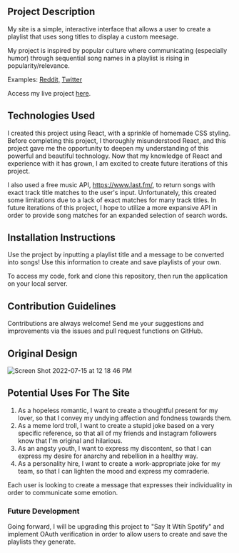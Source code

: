 ## Project Description 
My site is a simple, interactive interface that allows a user to create a playlist that uses song titles to display a custom meesage.

My project is inspired by popular culture where communicating (especially humor) through sequential song names in a playlist is rising in popularity/relevance.

Examples: [Reddit,](https://www.reddit.com/r/weirdspotifyplaylists/) [Twitter](https://twitter.com/SpotifyWeird?ref_src=twsrc%5Egoogle%7Ctwcamp%5Eserp%7Ctwgr%5Eauthor)

Access my live project [here](https://say-it-with-songs-project.netlify.app/).


## Technologies Used
I created this project using React, with a sprinkle of homemade CSS styling. Before completing this project, I thoroughly misunderstood React, and this project gave me the opportunity to deepen my understanding of this powerful and beautiful technology. Now that my knowledge of React and experience with it has grown, I am excited to create future iterations of this project.

I also used a free music API, https://www.last.fm/, to return songs with exact track title matches to the user's input. Unfortunately, this created some limitations due to a lack of exact matches for many track titles. In future iterations of this project, I hope to utilize a more expansive API in order to provide song matches for an expanded selection of search words.


## Installation Instructions
Use the project by inputting a playlist title and a message to be converted into songs! Use this information to create and save playlists of your own.

To access my code, fork and clone this repository, then run the application on your local server.


## Contribution Guidelines
Contributions are always welcome! Send me your suggestions and improvements via the issues and pull request functions on GitHub.


## Original Design
![Screen Shot 2022-07-15 at 12 18 46 PM](https://media.git.generalassemb.ly/user/43396/files/4e16f015-f717-4ee7-a73f-7f3eb2ab3ed3)


## Potential Uses For The Site
1. As a hopeless romantic, I want to create a thoughtful present for my lover, so that I convey my undying affection and fondness towards them.
2. As a meme lord troll, I want to create a stupid joke based on a very specific reference, so that all of my friends and instagram followers know that I'm original and hilarious.
3. As an angsty youth, I want to express my discontent, so that I can express my desire for anarchy and rebellion in a healthy way.
4. As a personality hire, I want to create a work-appropriate joke for my team, so that I can lighten the mood and express my comraderie.

Each user is looking to create a message that expresses their individuality in order to communicate some emotion.


### Future Development
Going forward, I will be upgrading this project to "Say It Wtih Spotify" and implement OAuth verification in order to allow users to create and save the playlists they generate.

